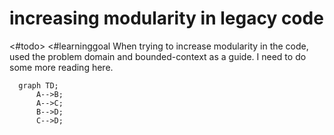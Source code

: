 # increasing modularity in legacy code

<#todo> <#learninggoal
When trying to increase modularity in the code, used the problem domain and bounded-context as a guide. I need to do some more reading here. 

```mermaid
  graph TD;
      A-->B;
      A-->C;
      B-->D;
      C-->D;
```
